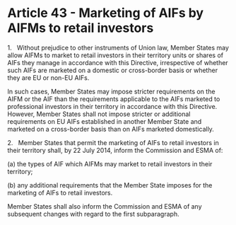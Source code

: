 # Article 43 - Marketing of AIFs by AIFMs to retail investors


1.   Without prejudice to other instruments of Union law, Member States may allow AIFMs to market to retail investors in their territory units or shares of AIFs they manage in accordance with this Directive, irrespective of whether such AIFs are marketed on a domestic or cross-border basis or whether they are EU or non-EU AIFs.

In such cases, Member States may impose stricter requirements on the AIFM or the AIF than the requirements applicable to the AIFs marketed to professional investors in their territory in accordance with this Directive. However, Member States shall not impose stricter or additional requirements on EU AIFs established in another Member State and marketed on a cross-border basis than on AIFs marketed domestically.

2.   Member States that permit the marketing of AIFs to retail investors in their territory shall, by 22 July 2014, inform the Commission and ESMA of:

(a) the types of AIF which AIFMs may market to retail investors in their territory;

(b) any additional requirements that the Member State imposes for the marketing of AIFs to retail investors.

Member States shall also inform the Commission and ESMA of any subsequent changes with regard to the first subparagraph.
